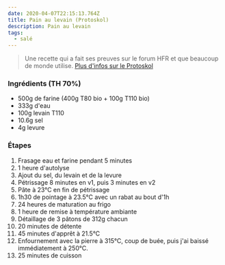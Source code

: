 ```yaml
---
date: 2020-04-07T22:15:13.764Z
title: Pain au levain (Protoskol)
description: Pain au levain
tags:
  - salé
---
```

> Une recette qui a fait ses preuves sur le forum HFR et que beaucoup de monde utilise. [Plus d'infos sur le Protoskol ](https://forum.hardware.fr/forum2.php?post=29439&cat=13&config=hfr.inc&cache=&page=1&sondage=0&owntopic=0&word=PROTOSKOL&spseudo=&firstnum=2822072&currentnum=0&filter=1#t43834795)


### Ingrédients (TH 70%)

* 500g de farine (400g T80 bio + 100g T110 bio)
* 333g d'eau
* 100g levain T110
* 10.6g sel
* 4g levure

### Étapes
1. Frasage eau et farine pendant 5 minutes
2. 1 heure d'autolyse
3. Ajout du sel, du levain et de la levure
4. Pétrissage 8 minutes en v1, puis 3 minutes en v2
5. Pâte à 23°C en fin de pétrissage
6. 1h30 de pointage à 23.5°C avec un rabat au bout d'1h
7. 24 heures de maturation au frigo
8. 1 heure de remise à température ambiante
9. Détaillage de 3 pâtons de 312g chacun
10. 20 minutes de détente
11. 45 minutes d'apprêt à 21.5°C
12. Enfournement avec la pierre à 315°C, coup de buée, puis j'ai baissé immédiatement à 250°C.
13. 25 minutes de cuisson

